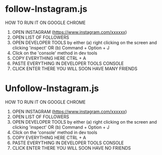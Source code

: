 # follow-Instagram.js
HOW TO RUN IT ON GOOGLE CHROME
1. OPEN INSTAGRAM (https://www.instagram.com/xxxxxx)
2. OPEN LIST OF FOLLOWERS
3. OPEN DEVELOPER TOOLS by either 
    (a) right clicking on the screen and clicking 'inspect' OR 
    (b) Command + Option + J
4. Click on the 'console' method in dev tools
5. COPY EVERYTHING HERE CTRL + A
6. PASTE EVERYTHING IN DEVELOPER TOOLS CONSOLE
7. CLICK ENTER
THERE YOU WILL SOON HAVE MANY FRIENDS

# Unfollow-Instagram.js
HOW TO RUN IT ON GOOGLE CHROME

1. OPEN INSTAGRAM (https://www.instagram.com/xxxxxx)
2. OPEN LIST OF FOLLOWERS
3. OPEN DEVELOPER TOOLS by either (a) right clicking on the screen and clicking 'inspect' OR (b) Command + Option + J
4. Click on the 'console' method in dev tools
5. COPY EVERYTHING HERE CTRL + A
6. PASTE EVERYTHING IN DEVELOPER TOOLS CONSOLE
7. CLICK ENTER THERE YOU WILL SOON HAVE NO FRIENDS
